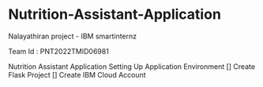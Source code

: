 # Nutrition-Assistant-Application

Nalayathiran project - IBM smartinternz

Team Id : PNT2022TMID06981

Nutrition Assistant Application 
    Setting Up Application Environment
       [] Create Flask Project
       [] Create IBM Cloud Account
